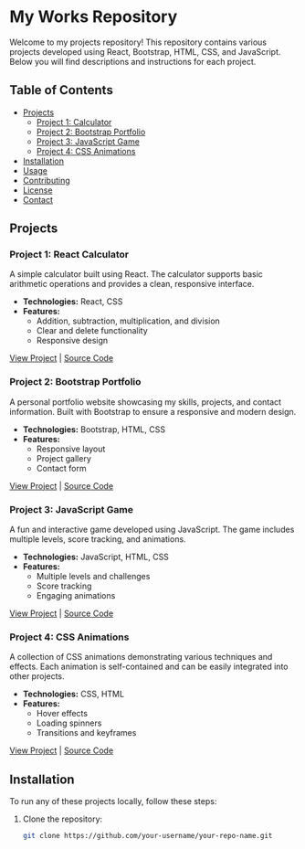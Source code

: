 # My Works Repository

Welcome to my projects repository! This repository contains various projects developed using React, Bootstrap, HTML, CSS, and JavaScript. Below you will find descriptions and instructions for each project.

## Table of Contents

- [Projects](#projects)
  - [Project 1:  Calculator](#project-1-react-calculator)
  - [Project 2: Bootstrap Portfolio](#project-2-bootstrap-portfolio)
  - [Project 3: JavaScript Game](#project-3-javascript-game)
  - [Project 4: CSS Animations](#project-4-css-animations)
- [Installation](#installation)
- [Usage](#usage)
- [Contributing](#contributing)
- [License](#license)
- [Contact](#contact)

## Projects

### Project 1: React Calculator

A simple calculator built using React. The calculator supports basic arithmetic operations and provides a clean, responsive interface.

- **Technologies:** React, CSS
- **Features:**
  - Addition, subtraction, multiplication, and division
  - Clear and delete functionality
  - Responsive design

[View Project](link-to-project) | [Source Code](link-to-source-code)

### Project 2: Bootstrap Portfolio

A personal portfolio website showcasing my skills, projects, and contact information. Built with Bootstrap to ensure a responsive and modern design.

- **Technologies:** Bootstrap, HTML, CSS
- **Features:**
  - Responsive layout
  - Project gallery
  - Contact form

[View Project](link-to-project) | [Source Code](link-to-source-code)

### Project 3: JavaScript Game

A fun and interactive game developed using JavaScript. The game includes multiple levels, score tracking, and animations.

- **Technologies:** JavaScript, HTML, CSS
- **Features:**
  - Multiple levels and challenges
  - Score tracking
  - Engaging animations

[View Project](link-to-project) | [Source Code](link-to-source-code)

### Project 4: CSS Animations

A collection of CSS animations demonstrating various techniques and effects. Each animation is self-contained and can be easily integrated into other projects.

- **Technologies:** CSS, HTML
- **Features:**
  - Hover effects
  - Loading spinners
  - Transitions and keyframes

[View Project](link-to-project) | [Source Code](link-to-source-code)

## Installation

To run any of these projects locally, follow these steps:

1. Clone the repository:
   ```bash
   git clone https://github.com/your-username/your-repo-name.git
